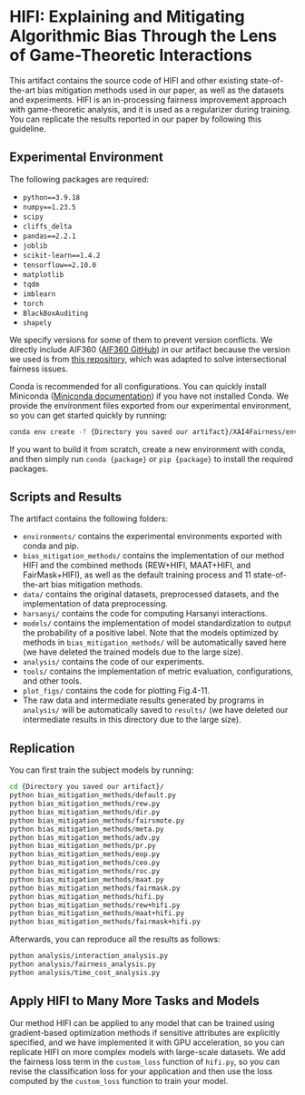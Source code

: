 # HIFI: Explaining and Mitigating Algorithmic Bias Through the Lens of Game-Theoretic Interactions

This artifact contains the source code of HIFI and other existing state-of-the-art bias mitigation methods used in our paper, as well as the datasets and experiments. HIFI is an in-processing fairness improvement approach with game-theoretic analysis, and it is used as a regularizer during training. You can replicate the results reported in our paper by following this guideline.

## Experimental Environment

The following packages are required:
- `python==3.9.18`
- `numpy==1.23.5`
- `scipy`
- `cliffs_delta`
- `pandas==2.2.1`
- `joblib`
- `scikit-learn==1.4.2`
- `tensorflow==2.10.0`
- `matplotlib`
- `tqdm`
- `imblearn`
- `torch`
- `BlackBoxAuditing`
- `shapely`

We specify versions for some of them to prevent version conflicts. We directly include AIF360 ([AIF360 GitHub](https://github.com/Trusted-AI/AIF360)) in our artifact because the version we used is from [this repository](https://github.com/chenzhenpeng18/ICSE24-Multi-Attribute-Fairness/blob/main/aif360.zip), which was adapted to solve intersectional fairness issues.

Conda is recommended for all configurations. You can quickly install Miniconda ([Miniconda documentation](https://docs.anaconda.com/miniconda/)) if you have not installed Conda. We provide the environment files exported from our experimental environment, so you can get started quickly by running:

```sh
conda env create -f {Directory you saved our artifact}/XAI4Fairness/environments/environment.yml
```

If you want to build it from scratch, create a new environment with conda, and then simply run `conda {package}` or `pip {package}` to install the required packages.

## Scripts and Results

The artifact contains the following folders:

- `environments/` contains the experimental environments exported with conda and pip.
- `bias_mitigation_methods/` contains the implementation of our method HIFI and the combined methods (REW+HIFI, MAAT+HIFI, and FairMask+HIFI), as well as the default training process and 11 state-of-the-art bias mitigation methods.
- `data/` contains the original datasets, preprocessed datasets, and the implementation of data preprocessing.
- `harsanyi/` contains the code for computing Harsanyi interactions.
- `models/` contains the implementation of model standardization to output the probability of a positive label. Note that the models optimized by methods in `bias_mitigation_methods/` will be automatically saved here (we have deleted the trained models due to the large size).
- `analysis/` contains the code of our experiments.
- `tools/` contains the implementation of metric evaluation, configurations, and other tools.
- `plot_figs/` contains the code for plotting Fig.4-11.
- The raw data and intermediate results generated by programs in `analysis/` will be automatically saved to `results/` (we have deleted our intermediate results in this directory due to the large size).

## Replication

You can first train the subject models by running:

```sh
cd {Directory you saved our artifact}/
python bias_mitigation_methods/default.py
python bias_mitigation_methods/rew.py
python bias_mitigation_methods/dir.py
python bias_mitigation_methods/fairsmote.py
python bias_mitigation_methods/meta.py
python bias_mitigation_methods/adv.py
python bias_mitigation_methods/pr.py
python bias_mitigation_methods/eop.py
python bias_mitigation_methods/ceo.py
python bias_mitigation_methods/roc.py
python bias_mitigation_methods/maat.py
python bias_mitigation_methods/fairmask.py
python bias_mitigation_methods/hifi.py
python bias_mitigation_methods/rew+hifi.py
python bias_mitigation_methods/maat+hifi.py
python bias_mitigation_methods/fairmask+hifi.py
```

Afterwards, you can reproduce all the results as follows:

```sh
python analysis/interaction_analysis.py
python analysis/fairness_analysis.py
python analysis/time_cost_analysis.py
```

## Apply HIFI to Many More Tasks and Models

Our method HIFI can be applied to any model that can be trained using gradient-based optimization methods if sensitive attributes are explicitly specified, and we have implemented it with GPU acceleration, so you can replicate HIFI on more complex models with large-scale datasets. We add the fairness loss term in the `custom_loss` function of `hifi.py`, so you can revise the classification loss for your application and then use the loss computed by the `custom_loss` function to train your model.
